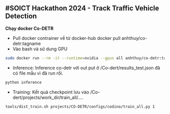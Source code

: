 #**SOICT Hackathon 2024 - Track Traffic Vehicle Detection**
---
**Chạy docker Co-DETR**
- Pull docker contrainer về từ docker-hub
docker pull anhthuy/co-detr:tagname
- Vào bash và sử dung GPU
```bash
sudo docker run --rm -it --runtime=nvidia --gpus all anhthuy/co-detr:tagname /bin/bash
```

- Inference: Inference co-detr với out put ở /Co-dert/results_test.json đã có file mẫu vì đã run rồi.
```bash 
python inference
```
- Training: Kết quả checkpoint lưu vào /Co-dert/projects/work_dir/train_all/....
```bash
tools/dist_train.sh projects/CO-DETR/configs/codino/train_all.py 1
```
